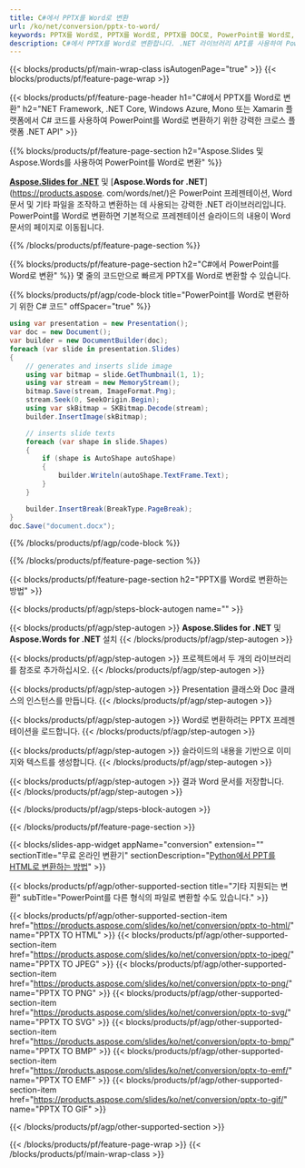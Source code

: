 ```yaml
---
title: C#에서 PPTX를 Word로 변환
url: /ko/net/conversion/pptx-to-word/
keywords: PPTX를 Word로, PPTX를 Word로, PPTX를 DOC로, PowerPoint를 Word로, C# API, .NET 라이브러리로 변환
description: C#에서 PPTX를 Word로 변환합니다. .NET 라이브러리 API를 사용하여 PowerPoint를 Word로 변환
---
```


{{< blocks/products/pf/main-wrap-class isAutogenPage="true" >}}
{{< blocks/products/pf/feature-page-wrap >}}

{{< blocks/products/pf/feature-page-header h1="C#에서 PPTX를 Word로 변환" h2="NET Framework, .NET Core, Windows Azure, Mono 또는 Xamarin 플랫폼에서 C# 코드를 사용하여 PowerPoint를 Word로 변환하기 위한 강력한 크로스 플랫폼 .NET API" >}}

{{% blocks/products/pf/feature-page-section h2="Aspose.Slides 및 Aspose.Words를 사용하여 PowerPoint를 Word로 변환" %}}

[**Aspose.Slides for .NET**](https://products.aspose.com/slides/ko/net/) 및 [**Aspose.Words for .NET**](https://products.aspose. com/words/net/)은 PowerPoint 프레젠테이션, Word 문서 및 기타 파일을 조작하고 변환하는 데 사용되는 강력한 .NET 라이브러리입니다. PowerPoint를 Word로 변환하면 기본적으로 프레젠테이션 슬라이드의 내용이 Word 문서의 페이지로 이동됩니다.

{{% /blocks/products/pf/feature-page-section %}}




{{% blocks/products/pf/feature-page-section  h2="C#에서 PowerPoint를 Word로 변환" %}}
몇 줄의 코드만으로 빠르게 PPTX를 Word로 변환할 수 있습니다.

{{% blocks/products/pf/agp/code-block title="PowerPoint를 Word로 변환하기 위한 C# 코드" offSpacer="true" %}}
```cs
using var presentation = new Presentation();
var doc = new Document();
var builder = new DocumentBuilder(doc);
foreach (var slide in presentation.Slides)
{
    // generates and inserts slide image
    using var bitmap = slide.GetThumbnail(1, 1);
    using var stream = new MemoryStream();
    bitmap.Save(stream, ImageFormat.Png);
    stream.Seek(0, SeekOrigin.Begin);
    using var skBitmap = SKBitmap.Decode(stream);
    builder.InsertImage(skBitmap);

    // inserts slide texts
    foreach (var shape in slide.Shapes)
    {
        if (shape is AutoShape autoShape)
        {
            builder.Writeln(autoShape.TextFrame.Text);
        }
    }

    builder.InsertBreak(BreakType.PageBreak);
}
doc.Save("document.docx");
```
{{% /blocks/products/pf/agp/code-block %}}

{{% /blocks/products/pf/feature-page-section %}}




{{< blocks/products/pf/feature-page-section  h2="PPTX를 Word로 변환하는 방법" >}}


{{< blocks/products/pf/agp/steps-block-autogen name="" >}}


{{< blocks/products/pf/agp/step-autogen >}}
**Aspose.Slides for .NET** 및 **Aspose.Words for .NET** 설치 
{{< /blocks/products/pf/agp/step-autogen >}}

{{< blocks/products/pf/agp/step-autogen >}}
프로젝트에서 두 개의 라이브러리를 참조로 추가하십시오.
{{< /blocks/products/pf/agp/step-autogen >}}

{{< blocks/products/pf/agp/step-autogen >}}
Presentation 클래스와 Doc 클래스의 인스턴스를 만듭니다.
{{< /blocks/products/pf/agp/step-autogen >}}

{{< blocks/products/pf/agp/step-autogen >}}
Word로 변환하려는 PPTX 프레젠테이션을 로드합니다.
{{< /blocks/products/pf/agp/step-autogen >}}

{{< blocks/products/pf/agp/step-autogen >}}
슬라이드의 내용을 기반으로 이미지와 텍스트를 생성합니다.
{{< /blocks/products/pf/agp/step-autogen >}}

{{< blocks/products/pf/agp/step-autogen >}}
결과 Word 문서를 저장합니다.
{{< /blocks/products/pf/agp/step-autogen >}}


{{< /blocks/products/pf/agp/steps-block-autogen >}}


{{< /blocks/products/pf/feature-page-section >}}




{{< blocks/slides-app-widget  appName="conversion" extension="" sectionTitle="무료 온라인 변환기" sectionDescription="[Python에서 PPT를 HTML로 변환하는 방법](https://products.aspose.com/slides/ko/en/python-net/conversion/ppt-to-html/)" >}}

{{< blocks/products/pf/agp/other-supported-section title="기타 지원되는 변환" subTitle="PowerPoint를 다른 형식의 파일로 변환할 수도 있습니다." >}}


{{< blocks/products/pf/agp/other-supported-section-item href="https://products.aspose.com/slides/ko/net/conversion/pptx-to-html/" name="PPTX TO HTML" >}}
{{< blocks/products/pf/agp/other-supported-section-item href="https://products.aspose.com/slides/ko/net/conversion/pptx-to-jpeg/" name="PPTX TO JPEG" >}}
{{< blocks/products/pf/agp/other-supported-section-item href="https://products.aspose.com/slides/ko/net/conversion/pptx-to-png/" name="PPTX TO PNG" >}}
{{< blocks/products/pf/agp/other-supported-section-item href="https://products.aspose.com/slides/ko/net/conversion/pptx-to-svg/" name="PPTX TO SVG" >}}
{{< blocks/products/pf/agp/other-supported-section-item href="https://products.aspose.com/slides/ko/net/conversion/pptx-to-bmp/" name="PPTX TO BMP" >}}
{{< blocks/products/pf/agp/other-supported-section-item href="https://products.aspose.com/slides/ko/net/conversion/pptx-to-emf/" name="PPTX TO EMF" >}}
{{< blocks/products/pf/agp/other-supported-section-item href="https://products.aspose.com/slides/ko/net/conversion/pptx-to-gif/" name="PPTX TO GIF" >}}



{{< /blocks/products/pf/agp/other-supported-section >}}

{{< /blocks/products/pf/feature-page-wrap >}}
{{< /blocks/products/pf/main-wrap-class >}}